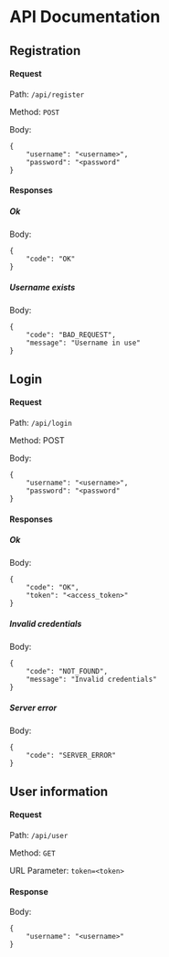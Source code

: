# API Documentation


## Registration

#### Request


Path: `/api/register`

Method: `POST`

Body:

    {
        "username": "<username>",
        "password": "<password"
    }



#### Responses

##### Ok

Body:
    
    {
        "code": "OK"
    }   
    
##### Username exists

Body:

    {
        "code": "BAD_REQUEST",
        "message": "Username in use"
    }
    
    
## Login

#### Request

Path: `/api/login`

Method: POST

Body:

    {
        "username": "<username>",
        "password": "<password"
    }
    
#### Responses

##### Ok

Body:

    {
        "code": "OK",
        "token": "<access_token>"
    }
    
##### Invalid credentials

Body:

    {
        "code": "NOT_FOUND",
        "message": "Invalid credentials"
    }
    
##### Server error

Body:
    
    {
        "code": "SERVER_ERROR"
    }
    
    
## User information

#### Request

Path: `/api/user`

Method: `GET`

URL Parameter: `token=<token>`

#### Response

Body:
    
    {
        "username": "<username>"
    }
